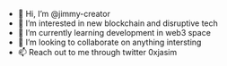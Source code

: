 - 👋 Hi, I’m @jimmy-creator
- 👀 I’m interested in new blockchain and disruptive tech
- 🌱 I’m currently learning development in web3 space
- 💞️ I’m looking to collaborate on anything intersting
- 📫 Reach out to me through twitter 0xjasim

<!---
jimmy-creator/jimmy-creator is a ✨ special ✨ repository because its `README.md` (this file) appears on your GitHub profile.
You can click the Preview link to take a look at your changes.
--->
